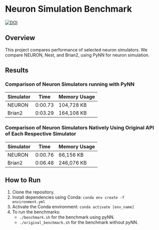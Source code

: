 # Neuron Simulation Benchmark

[![DOI](https://zenodo.org/badge/714459091.svg)](https://zenodo.org/badge/latestdoi/714459091)

## Overview
This project compares performance of selected neuron simulators. We compare NEURON, Nest, and Brian2, using PyNN for neuron simulation.

## Results
### Comparison of Neuron Simulators running with PyNN

| Simulator | Time    | Memory Usage |
|-----------|---------|--------------|
| NEURON    | 0:00.73 | 104,728 KB   |
| Brian2    | 0:03.29 | 164,108 KB   |

### Comparison of Neuron Simulators Natively Using Original API of Each Respective Simulator

| Simulator | Time    | Memory Usage |
|-----------|---------|--------------|
| NEURON    | 0:00.76 | 66,156 KB    |
| Brian2    | 0:06.48 | 246,076 KB   |

## How to Run
1. Clone the repository.
2. Install dependencies using Conda: `conda env create -f environment.yml`
3. Activate the Conda environment: `conda activate [env_name]`
4. To run the benchmarks:
   - `./benchmark.sh` for the benchmark using pyNN.
   - `./original_benchmark.sh` for the benchmark without pyNN.

